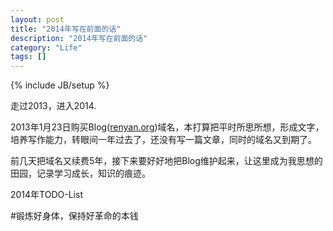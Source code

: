 ```yaml
---
layout: post
title: "2014年写在前面的话"
description: "2014年写在前面的话"
category: "Life"
tags: []
---
```

{% include JB/setup %}

走过2013，进入2014.

2013年1月23日购买Blog([renyan.org](http://blog.renyan.org))域名，本打算把平时所思所想，形成文字，培养写作能力，转眼间一年过去了，还没有写一篇文章，同时的域名又到期了。

前几天把域名又续费5年，接下来要好好地把Blog维护起来，让这里成为我思想的田园，记录学习成长，知识的痕迹。

2014年TODO-List

#锻炼好身体，保持好革命的本钱






  
